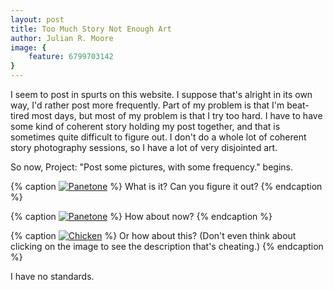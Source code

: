 ```yaml
---
layout: post
title: Too Much Story Not Enough Art
author: Julian R. Moore
image: {
	feature: 6799703142
}
---
```

I seem to post in spurts on this website. I suppose that's alright in its own way, I'd rather post more frequently. Part of my problem is that I'm beat-tired most days, but most of my problem is that I try too hard. I have to have some kind of coherent story holding my post together, and that is sometimes quite difficult to figure out. I don't do a whole lot of coherent story photography sessions, so I have a lot of very disjointed art.

So now, Project: "Post some pictures, with some frequency." begins.

{% caption <a href="http://www.flickr.com/photos/jreedmoore/6799703142/" title="Panetone by jreedmoore, on Flickr"><img src="http://farm8.staticflickr.com/7197/6799703142_711249aee1_b.jpg" alt="Panetone"></a> %}
What is it? Can you figure it out?
{% endcaption %}

{% caption <a href="http://www.flickr.com/photos/jreedmoore/6945812677/" title="Panetone by jreedmoore, on Flickr"><img src="http://farm8.staticflickr.com/7062/6945812677_04dfd84b7d_b.jpg" alt="Panetone"></a> %}
How about now? 
{% endcaption %}

{% caption <a href="http://www.flickr.com/photos/jreedmoore/6945813365/" title="Chicken by jreedmoore, on Flickr"><img src="http://farm8.staticflickr.com/7054/6945813365_b602a26486_b.jpg" alt="Chicken"></a> %}
Or how about this? (Don't even think about clicking on the image to see the description that's cheating.)
{% endcaption %}

I have no standards.